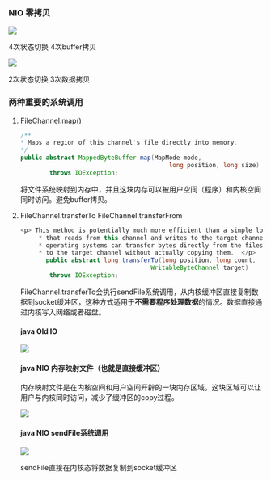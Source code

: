 ### NIO 零拷贝

![](d:\mdimage\20190925195553.png)

4次状态切换 4次buffer拷贝

![](d:\mdimage\20190925195526.png)

2次状态切换 3次数据拷贝

### 两种重要的系统调用

1. FileChannel.map()

   ```java
   /**
   * Maps a region of this channel's file directly into memory.
   */
   public abstract MappedByteBuffer map(MapMode mode,
                                            long position, long size)
           throws IOException;
   ```

   将文件系统映射到内存中，并且这块内存可以被用户空间（程序）和内核空间同时访问。避免buffer拷贝。

2. FileChannel.transferTo FileChannel.transferFrom

   ```java
   <p> This method is potentially much more efficient than a simple loop
        * that reads from this channel and writes to the target channel.  Many
        * operating systems can transfer bytes directly from the filesystem cache
        * to the target channel without actually copying them.  </p>
          public abstract long transferTo(long position, long count,
                                       WritableByteChannel target)
           throws IOException;
   ```

   FileChannel.transferTo会执行sendFile系统调用，从内核缓冲区直接复制数据到socket缓冲区，这种方式适用于**不需要程序处理数据**的情况。数据直接通过内核写入网络或者磁盘。

   

   #### java Old IO

   ![](F:\mdimage\微信截图_20190925210030.png)

    #### java NIO 内存映射文件（也就是直接缓冲区）

   内存映射文件是在内核空间和用户空间开辟的一块内存区域。这块区域可以让用户与内核同时访问，减少了缓冲区的copy过程。

   ![](F:\mdimage\微信截图_20190925210212.png)

   #### java NIO sendFile系统调用

   ![](F:\mdimage\微信截图_20190925210407.png)

   sendFile直接在内核态将数据复制到socket缓冲区